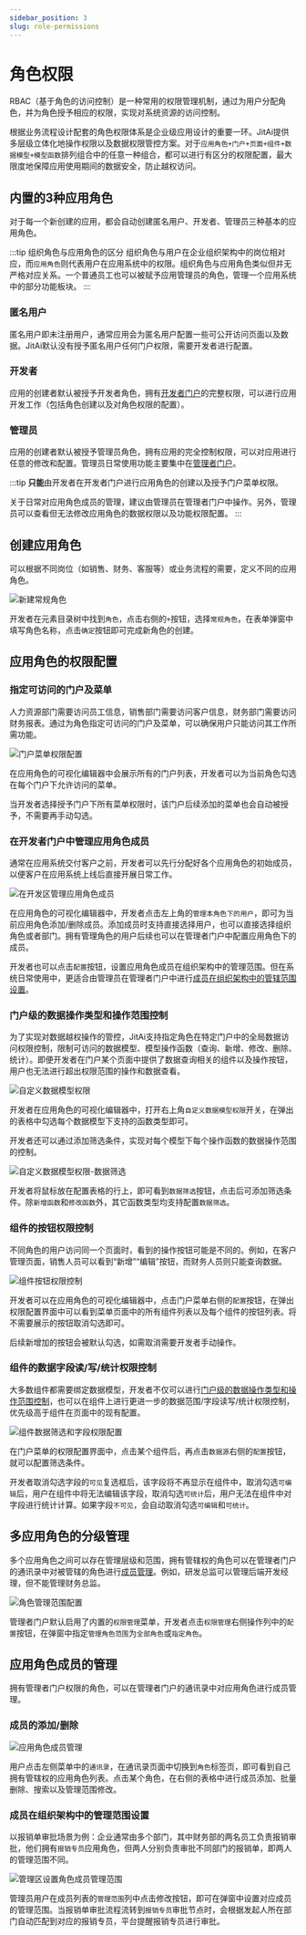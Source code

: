 ```yaml
---
sidebar_position: 3
slug: role-permissions
---
```


# 角色权限
RBAC（基于角色的访问控制）是一种常用的权限管理机制，通过为用户分配角色，并为角色授予相应的权限，实现对系统资源的访问控制。

根据业务流程设计配套的角色权限体系是企业级应用设计的重要一环。JitAi提供多层级立体化地操作权限以及数据权限管控方案。对于`应用角色+门户+页面+组件+数据模型+模型函数`排列组合中的任意一种组合，都可以进行有区分的权限配置，最大限度地保障应用使用期间的数据安全，防止越权访问。


## 内置的3种应用角色
对于每一个新创建的应用，都会自动创建匿名用户、开发者、管理员三种基本的应用角色。

:::tip 组织角色与应用角色的区分
组织角色与用户在企业组织架构中的岗位相对应，而`应用角色`则代表用户在应用系统中的权限。组织角色与应用角色类似但并无严格对应关系。一个普通员工也可以被赋予应用管理员的角色，管理一个应用系统中的部分功能板块。
:::

### 匿名用户
匿名用户即未注册用户，通常应用会为匿名用户配置一些可公开访问页面以及数据。JitAi默认没有授予匿名用户任何门户权限，需要开发者进行配置。

### 开发者
应用的创建者默认被授予开发者角色，拥有[开发者门户](../portal-and-page-development/portal-navigation-design#开发者门户)的完整权限，可以进行应用开发工作（包括角色创建以及对角色权限的配置）。

### 管理员
应用的创建者默认被授予管理员角色，拥有应用的完全控制权限，可以对应用进行任意的修改和配置。管理员日常使用功能主要集中在[管理者门户](../portal-and-page-development/portal-navigation-design#管理者门户)。

:::tip
**只能**由开发者在开发者门户进行应用角色的创建以及授予门户菜单权限。

关于日常对应用角色成员的管理，建议由管理员在管理者门户中操作。另外，管理员可以查看但无法修改应用角色的数据权限以及功能权限配置。
:::

## 创建应用角色
可以根据不同岗位（如销售、财务、客服等）或业务流程的需要，定义不同的应用角色。

![新建常规角色](./img/role/create-regular-role.png)

开发者在元素目录树中找到`角色`，点击右侧的`+`按钮，选择`常规角色`，在表单弹窗中填写角色名称，点击`确定`按钮即可完成新角色的创建。

## 应用角色的权限配置
### 指定可访问的门户及菜单
人力资源部门需要访问员工信息，销售部门需要访问客户信息，财务部门需要访问财务报表。通过为角色指定可访问的门户及菜单，可以确保用户只能访问其工作所需功能。

![门户菜单权限配置](./img/role/portal-menu-permission-configuration.gif)

在应用角色的可视化编辑器中会展示所有的门户列表，开发者可以为当前角色勾选在每个门户下允许访问的菜单。

当开发者选择授予门户下所有菜单权限时，该门户后续添加的菜单也会自动被授予，不需要再手动勾选。

### 在开发者门户中管理应用角色成员
通常在应用系统交付客户之前，开发者可以先行分配好各个应用角色的初始成员，以便客户在应用系统上线后直接开展日常工作。

![在开发区管理应用角色成员](./img/role/manage-app-role-members-in-dev-area.gif)

在应用角色的可视化编辑器中，开发者点击左上角的`管理本角色下的用户`，即可为当前应用角色添加/删除成员。添加成员时支持直接选择用户，也可以直接选择组织角色或者部门。拥有管理角色的用户后续也可以在管理者门户中配置应用角色下的成员。

开发者也可以点击`配置`按钮，设置应用角色成员在组织架构中的管理范围。但在系统日常使用中，更适合由管理员在管理者门户中进行[成员在组织架构中的管辖范围设置](#成员在组织架构中的管理范围设置)。


### 门户级的数据操作类型和操作范围控制
为了实现对数据越权操作的管控，JitAi支持指定角色在特定门户中的全局数据访问权限控制，限制可访问的数据模型、模型操作函数（查询、新增、修改、删除、统计）。即便开发者在门户某个页面中提供了数据查询相关的组件以及操作按钮，用户也无法进行超出权限范围的操作和数据查看。

![自定义数据模型权限](./img/role/custom-data-model-permissions.gif)

开发者在应用角色的可视化编辑器中，打开右上角`自定义数据模型权限`开关，在弹出的表格中勾选每个数据模型下支持的函数类型即可。

开发者还可以通过添加筛选条件，实现对每个模型下每个操作函数的数据操作范围的控制。

![自定义数据模型权限-数据筛选](./img/role/custom-data-model-permissions-data-filtering.gif)

开发者将鼠标放在配置表格的行上，即可看到`数据筛选`按钮，点击后可添加筛选条件。除`新增函数`和`修改函数`外，其它函数类型均支持配置`数据筛选`。

### 组件的按钮权限控制
不同角色的用户访问同一个页面时，看到的操作按钮可能是不同的。例如，在客户管理页面，销售人员可以看到“新增”“编辑”按钮，而财务人员则只能查询数据。

![组件按钮权限控制](./img/role/component-button-permission-control.gif)

开发者可以在应用角色的可视化编辑器中，点击门户菜单右侧的`配置`按钮，在弹出权限配置界面中可以看到菜单页面中的所有组件列表以及每个组件的按钮列表。将不需要展示的按钮取消勾选即可。

后续新增加的按钮会被默认勾选，如需取消需要开发者手动操作。

### 组件的数据字段读/写/统计权限控制
大多数组件都需要绑定数据模型，开发者不仅可以进行[门户级的数据操作类型和操作范围控制](#门户级的数据操作类型和操作范围控制)，也可以在组件上进行更进一步的数据范围/字段读写/统计权限控制，优先级高于组件在页面中的现有配置。

![组件数据筛选和字段权限配置](./img/role/component-data-filtering-and-field-permission-config.gif)

在门户菜单的权限配置界面中，点击某个组件后，再点击`数据源`右侧的`配置`按钮，就可以配置筛选条件。

开发者取消勾选字段的`可见`复选框后，该字段将不再显示在组件中，取消勾选`可编辑`后，用户在组件中将无法编辑该字段，取消勾选`可统计`后，用户无法在组件中对字段进行统计计算。如果字段`不可见`，会自动取消勾选`可编辑`和`可统计`。

## 多应用角色的分级管理
多个应用角色之间可以存在管理层级和范围，拥有管辖权的角色可以在管理者门户的通讯录中对被管辖的角色进行[成员管理](#应用角色成员的管理)。例如，研发总监可以管理后端开发经理，但不能管理财务总监。

![角色管理范围配置](./img/role/role-management-scope-configuration.gif)

管理者门户默认启用了内置的`权限管理`菜单，开发者点击`权限管理`右侧操作列中的`配置`按钮，在弹窗中指定`管理角色范围`为`全部角色`或`指定角色`。

## 应用角色成员的管理
拥有管理者门户权限的角色，可以在管理者门户的通讯录中对应用角色进行成员管理。

### 成员的添加/删除
![应用角色成员管理](./img/role/app-role-member-management.png)

用户点击左侧菜单中的`通讯录`，在通讯录页面中切换到`角色`标签页，即可看到自己拥有管辖权的应用角色列表。点击某个角色，在右侧的表格中进行成员添加、批量删除、搜索以及管理范围修改。

### 成员在组织架构中的管理范围设置
以报销单审批场景为例：企业通常由多个部门，其中财务部的两名员工负责报销审批，他们拥有`报销专员`应用角色，但两人分别负责审批不同部门的报销单，即两人的管理范围不同。

![管理区设置角色成员管理范围](./img/role/management-area-set-role-member-scope.png)

管理员用户在成员列表的`管理范围`列中点击修改按钮，即可在弹窗中设置对应成员的管理范围。当报销单审批流程流转到`报销专员`审批节点时，会根据发起人所在部门自动匹配到对应的报销专员，平台提醒报销专员进行审批。





